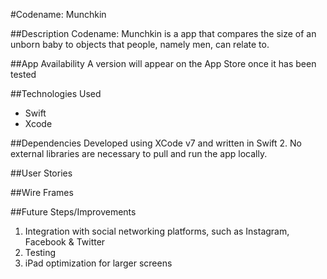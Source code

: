 #Codename: Munchkin 

##Description
Codename: Munchkin is a app that compares the size of an unborn baby to objects that people, namely men, can relate to.

##App Availability
A version will appear on the App Store once it has been tested

##Technologies Used
- Swift
- Xcode

##Dependencies
Developed using XCode v7 and written in Swift 2.  No external libraries are necessary to pull and run the app locally.

##User Stories

##Wire Frames

##Future Steps/Improvements
1. Integration with social networking platforms, such as Instagram, Facebook & Twitter
1. Testing
1. iPad optimization for larger screens
